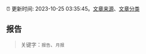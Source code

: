 :alarm_clock: 更新时间: 2023-10-25 03:35:45。[文章来源](/README.md)、[文章分类](/TAGS.md)

## 报告


> 关键字：`报告`、`月报`



